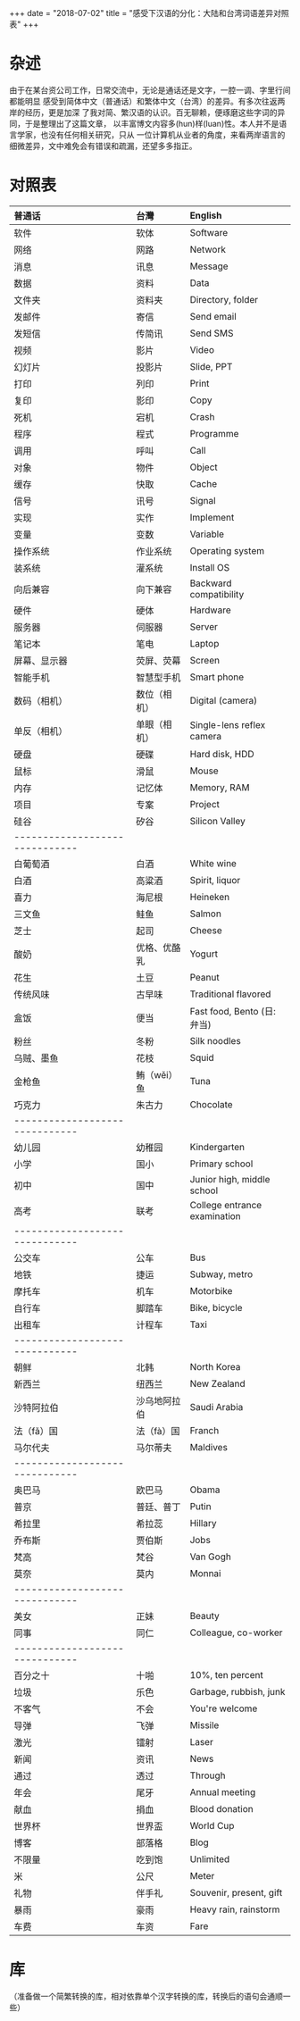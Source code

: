 +++
date = "2018-07-02"
title = "感受下汉语的分化：大陆和台湾词语差异对照表"
+++

# 杂述
由于在某台资公司工作，日常交流中，无论是通话还是文字，一腔一调、字里行间都能明显
感受到简体中文（普通话）和繁体中文（台湾）的差异。有多次往返两岸的经历，更是加深
了我对简、繁汉语的认识。百无聊赖，便琢磨这些字词的异同，于是整理出了这篇文章，
以丰富博文内容多(hun)样(luan)性。本人并不是语言学家，也没有任何相关研究，只从
一位计算机从业者的角度，来看两岸语言的细微差异，文中难免会有错误和疏漏，还望多多指正。

# 对照表

|普通话|台灣|English|
|:--|:--|:--|
| 软件 | 软体 | Software |
| 网络 | 网路 | Network |
| 消息 | 讯息 | Message |
| 数据 | 资料 | Data |
| 文件夹 | 资料夹 | Directory, folder |
| 发邮件 | 寄信 | Send email |
| 发短信 | 传简讯 | Send SMS |
| 视频 | 影片 | Video |
| 幻灯片 | 投影片 | Slide, PPT |
| 打印 | 列印 | Print |
| 复印 | 影印 | Copy |
| 死机 | 宕机 | Crash |
| 程序 | 程式 | Programme |
| 调用 | 呼叫 | Call |
| 对象 | 物件 | Object |
| 缓存 | 快取 | Cache |
| 信号 | 讯号 | Signal |
| 实现 | 实作 | Implement |
| 变量 | 变数 | Variable |
| 操作系统 | 作业系统 | Operating system |
| 装系统 | 灌系统 | Install OS |
| 向后兼容 | 向下兼容 | Backward compatibility |
| 硬件 | 硬体 | Hardware |
| 服务器 | 伺服器 | Server |
| 笔记本 | 笔电 | Laptop |
| 屏幕、显示器 | 荧屏、荧幕 | Screen |
| 智能手机 | 智慧型手机 | Smart phone |
| 数码（相机） | 数位（相机） | Digital (camera) |
| 单反（相机） | 单眼（相机） | Single-lens reflex camera |
| 硬盘 | 硬碟 | Hard disk, HDD |
| 鼠标 | 滑鼠 | Mouse |
| 内存 | 记忆体 | Memory, RAM |
| 项目 | 专案 | Project |
| 硅谷 | 矽谷 | Silicon Valley |
|------------------------------|
| 白葡萄酒 | 白酒 | White wine |
| 白酒 | 高粱酒 | Spirit, liquor |
| 喜力 | 海尼根 | Heineken |
| 三文鱼 | 鲑鱼 | Salmon |
| 芝士 | 起司 | Cheese |
| 酸奶 | 优格、优酪乳 | Yogurt |
| 花生 | 土豆 | Peanut |
| 传统风味 | 古早味 | Traditional flavored |
| 盒饭 | 便当 | Fast food, Bento (日: 弁当)|
| 粉丝 | 冬粉 | Silk noodles |
| 乌贼、墨鱼 | 花枝 | Squid |
| 金枪鱼 | 鲔（wěi）鱼 | Tuna |
| 巧克力 | 朱古力 | Chocolate |
|------------------------------|
| 幼儿园 | 幼稚园 | Kindergarten |
| 小学 | 国小 | Primary school |
| 初中 | 国中 | Junior high, middle school |
| 高考 | 联考 | College entrance examination |
|------------------------------|
| 公交车 | 公车 | Bus |
| 地铁 | 捷运 | Subway, metro |
| 摩托车 | 机车 | Motorbike |
| 自行车 | 脚踏车 | Bike, bicycle |
| 出租车 | 计程车 | Taxi |
|------------------------------|
| 朝鲜 | 北韩 | North Korea |
| 新西兰 | 纽西兰 | New Zealand |
| 沙特阿拉伯 | 沙乌地阿拉伯 | Saudi Arabia |
| 法（fǎ）国 | 法（fà）国 | Franch |
| 马尔代夫 | 马尔蒂夫 | Maldives |
|------------------------------|
| 奥巴马 | 欧巴马 | Obama |
| 普京 | 普廷、普丁 | Putin |
| 希拉里 | 希拉蕊 | Hillary |
| 乔布斯 | 贾伯斯 | Jobs |
| 梵高 | 梵谷 | Van Gogh |
| 莫奈 | 莫内 | Monnai |
|------------------------------|
| 美女 | 正妹 | Beauty |
| 同事 | 同仁 | Colleague, co-worker |
|------------------------------|
| 百分之十 | 十啪 | 10%, ten percent |
| 垃圾 | 乐色 | Garbage, rubbish, junk |
| 不客气 | 不会 | You're welcome |
| 导弹 | 飞弹 | Missile |
| 激光 | 镭射 | Laser |
| 新闻 | 资讯 | News |
| 通过 | 透过 | Through |
| 年会 | 尾牙 | Annual meeting |
| 献血 | 捐血 | Blood donation |
| 世界杯 | 世界盃 | World Cup |
| 博客 | 部落格 | Blog |
| 不限量 | 吃到饱 | Unlimited |
| 米 | 公尺 | Meter |
| 礼物 | 伴手礼 | Souvenir, present, gift |
| 暴雨 | 豪雨 | Heavy rain, rainstorm |
| 车费 | 车资 | Fare |

# 库
（准备做一个简繁转换的库，相对依靠单个汉字转换的库，转换后的语句会通顺一些）